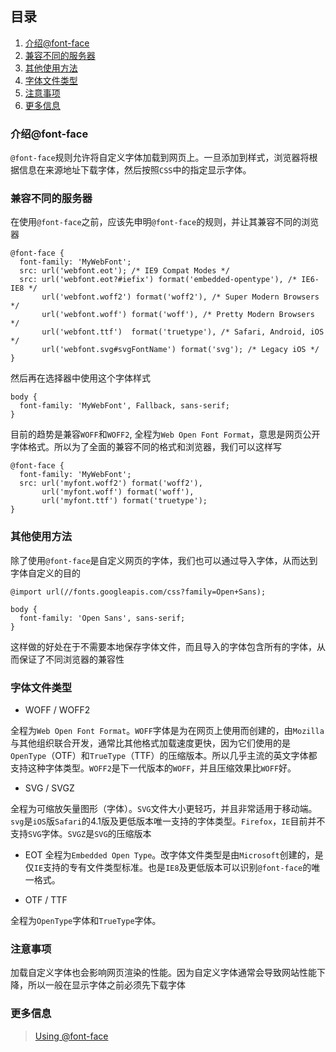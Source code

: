 ## 目录
1. [介绍@font-face](#介绍@font-face)
2. [兼容不同的服务器](#兼容不同的服务器)
3. [其他使用方法](#其他使用方法)
4. [字体文件类型](#字体文件类型)
5. [注意事项](#注意事项)
6. [更多信息](#更多信息)

### 介绍@font-face
`@font-face`规则允许将自定义字体加载到网页上。一旦添加到样式，浏览器将根据信息在来源地址下载字体，然后按照`CSS`中的指定显示字体。
### 兼容不同的服务器
在使用`@font-face`之前，应该先申明`@font-face`的规则，并让其兼容不同的浏览器
```
@font-face {
  font-family: 'MyWebFont';
  src: url('webfont.eot'); /* IE9 Compat Modes */
  src: url('webfont.eot?#iefix') format('embedded-opentype'), /* IE6-IE8 */
       url('webfont.woff2') format('woff2'), /* Super Modern Browsers */
       url('webfont.woff') format('woff'), /* Pretty Modern Browsers */
       url('webfont.ttf')  format('truetype'), /* Safari, Android, iOS */
       url('webfont.svg#svgFontName') format('svg'); /* Legacy iOS */
}
```
然后再在选择器中使用这个字体样式
```
body {
  font-family: 'MyWebFont', Fallback, sans-serif;
}
```
目前的趋势是兼容`WOFF`和`WOFF2`, 全程为`Web Open Font Format`，意思是网页公开字体格式。所以为了全面的兼容不同的格式和浏览器，我们可以这样写
```
@font-face {
  font-family: 'MyWebFont';
  src: url('myfont.woff2') format('woff2'),
       url('myfont.woff') format('woff'),
       url('myfont.ttf') format('truetype');
}
```
### 其他使用方法
除了使用`@font-face`是自定义网页的字体，我们也可以通过导入字体，从而达到字体自定义的目的
```
@import url(//fonts.googleapis.com/css?family=Open+Sans);

body {
  font-family: 'Open Sans', sans-serif;
}
```

这样做的好处在于不需要本地保存字体文件，而且导入的字体包含所有的字体，从而保证了不同浏览器的兼容性
### 字体文件类型
* WOFF / WOFF2

全程为`Web Open Font Format`。`WOFF`字体是为在网页上使用而创建的，由`Mozilla`与其他组织联合开发，通常比其他格式加载速度更快，因为它们使用的是`OpenType`（OTF）和`TrueType`（TTF）的压缩版本。所以几乎主流的英文字体都支持这种字体类型。`WOFF2`是下一代版本的`WOFF`，并且压缩效果比`WOFF`好。

* SVG / SVGZ

全程为可缩放矢量图形（字体）。`SVG`文件大小更轻巧，并且非常适用于移动端。`svg`是`iOS`版`Safari`的4.1版及更低版本唯一支持的字体类型。`Firefox`，`IE`目前并不支持`SVG`字体。`SVGZ`是`SVG`的压缩版本

* EOT
全程为`Embedded Open Type`。改字体文件类型是由`Microsoft`创建的，是仅`IE`支持的专有文件类型标准。也是`IE8`及更低版本可以识别`@font-face`的唯一格式。

* OTF / TTF

全程为`OpenType`字体和`TrueType`字体。
### 注意事项
加载自定义字体也会影响网页渲染的性能。因为自定义字体通常会导致网站性能下降，所以一般在显示字体之前必须先下载字体
### 更多信息
> [Using @font-face](https://css-tricks.com/snippets/css/using-font-face/)